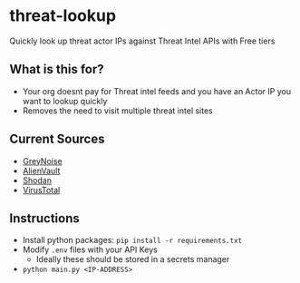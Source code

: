 # threat-lookup
Quickly look up threat actor IPs against Threat Intel APIs with Free tiers

## What is this for?
- Your org doesnt pay for Threat intel feeds and you have an Actor IP you want to lookup quickly
- Removes the need to visit multiple threat intel sites

## **Current Sources**
- [GreyNoise](https://www.greynoise.io/)
- [AlienVault](otx.alienvault.com)
- [Shodan](shodan.io)
- [VirusTotal](https://virustotal.com/)

## Instructions
- Install python packages: ```pip install -r requirements.txt```
- Modify `.env` files with your API Keys
  - Ideally these should be stored in a secrets manager
- `python main.py <IP-ADDRESS>`

